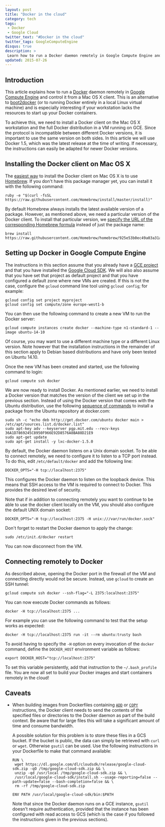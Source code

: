 ```yaml
---
layout: post
title: "Docker in the cloud"
category: tech
tags:
 - Docker
 - Google Cloud
twitter_text: "#Docker in the cloud"
twitter_tags: GoogleComputeEngine
disqus: true
description: >
 Learn how to run a Docker daemon remotely in Google Compute Engine and control it from your Mac OS X workstation.
updated: 2015-07-26
---
```


## Introduction

This article explains how to run a [Docker][docker] daemon remotely in [Google Compute Engine][gce] and control it from
a Mac OS X client. This is an alternative to [boot2docker][boot2docker] (or to running Docker entirely in a local Linux
virtual machine) and is especially interesting if your workstation lacks the resources to start up your Docker
containers.

To achieve this, we need to install a Docker client on the Mac OS X workstation and the full Docker distribution in a
VM running on GCE. Since the protocol is incompatible between different Docker versions, it is important to use the same
version on both sides. In this article we will use Docker 1.5, which was the latest release at the time of writing. If
necessary, the instructions can easily be adapted for newer Docker versions.

## Installing the Docker client on Mac OS X

The [easiest way][docker-osx] to install the Docker client on Mac OS X is to use [Homebrew][brew]. If you don't have
this package manager yet, you can install it with the following command:

    ruby -e "$(curl -fsSL https://raw.githubusercontent.com/Homebrew/install/master/install)"

By default Homebrew always installs the latest available version of a package. However, as mentioned above, we need a
particular version of the Docker client. To install that particular version, we [specify the URL of the corresponding
Homebrew formula][brew-install-version] instead of just the package name:

    brew install https://raw.githubusercontent.com/Homebrew/homebrew/925e53b0ec49a03a31a2aaacc0cc49a8860b0454/Library/Formula/docker.rb

## Setting up Docker in Google Compute Engine

The instructions in this section assume that you already have a [GCE project][gce-project] and that you have installed
the [Google Cloud SDK][cloud-sdk]. We will also also assume that you have set that project as default project and that
you have configured a default zone where new VMs are created. If this is not the case, configure the `gcloud` command
line tool using `gcloud config`; for example:

    gcloud config set project myproject
    gcloud config set compute/zone europe-west1-b

You can then use the following command to create a new VM to run the Docker server:

    gcloud compute instances create docker --machine-type n1-standard-1 --image ubuntu-14-10

Of course, you may want to use a different machine type or a different Linux version. Note however that the installation
instructions in the remainder of this section apply to Debian based distributions and have only been tested on
Ubuntu 14.10.

Once the new VM has been created and started, use the following command to login:

    gcloud compute ssh docker

We are now ready to install Docker. As mentioned earlier, we need to install a Docker version that matches the version
of the client we set up in the previous section. Instead of using the Docker version that comes with the Ubuntu
distribution, use the following [sequence of commands][ubuntu-install-version] to install a package from the Ubuntu
repository at docker.com:

    sudo sh -c "echo deb http://get.docker.com/ubuntu docker main > /etc/apt/sources.list.d/docker.list"
    sudo apt-key adv --keyserver pgp.mit.edu --recv-keys 36A1D7869245C8950F966E92D8576A8BA88D21E9
    sudo apt-get update
    sudo apt-get install -y lxc-docker-1.5.0

By default, the Docker daemon listens on a Unix domain socket. To be able to connect remotely, we need to configure it
to listen to a TCP port instead. To do this, edit `/etc/default/docker` and add the following line:

    DOCKER_OPTS="-H tcp://localhost:2375"

This configures the Docker daemon to listen on the loopback device. This means that SSH access to the VM is required
to connect to Docker. This provides the desired level of security.

Note that if in addition to connecting remotely you want to continue to be able to use the docker client locally on the
VM, you should also configure the default UNIX domain socket:

    DOCKER_OPTS="-H tcp://localhost:2375 -H unix:///var/run/docker.sock"

Don't forget to restart the Docker daemon to apply the change:

    sudo /etc/init.d/docker restart

You can now disconnect from the VM.

## Connecting remotely to Docker

As described above, opening the Docker port in the firewall of the VM and connecting directly would not be secure.
Instead, use `gcloud` to create an SSH tunnel:

    gcloud compute ssh docker --ssh-flag="-L 2375:localhost:2375"

You can now execute Docker commands as follows:

    docker -H tcp://localhost:2375 ...

For example you can use the following command to test that the setup works as expected:

    docker -H tcp://localhost:2375 run -it --rm ubuntu:trusty bash

To avoid having to specify the `-H` option on every invocation of the `docker` command, define the `DOCKER_HOST`
environment variable as follows:

    export DOCKER_HOST="tcp://localhost:2375"

To set this variable persistently, add that instruction to the `~/.bash_profile` file.
You are now all set to build your Docker images and start containers remotely in the cloud!

## Caveats

*   When building images from Dockerfiles containing [`ADD`][add] or [`COPY`][copy] instructions, the Docker client
    needs to send the contents of the specified files or directories to the Docker daemon as part of the build context.
    Be aware that for large files this will take a significant amount of time and consume bandwidth.
    
    A possible solution for this problem is to store these files in a GCS bucket. If the bucket is public, the data can
    simply be retrieved with `curl` or `wget`. Otherwise `gsutil` can be used. Use the following instructions in your
    Dockerfile to make that command available:
    
        RUN \
         wget https://dl.google.com/dl/cloudsdk/release/google-cloud-sdk.zip -qO /tmp/google-cloud-sdk.zip && \
         unzip -qd /usr/local /tmp/google-cloud-sdk.zip && \
         /usr/local/google-cloud-sdk/install.sh --usage-reporting=false --path-update=false --bash-completion=false && \
         rm -rf /tmp/google-cloud-sdk.zip
        
        ENV PATH /usr/local/google-cloud-sdk/bin:$PATH
    
    Note that since the Docker daemon runs on a GCE instance, `gsutil` doesn't require authentication, provided that
    the instance has been configured with read access to GCS (which is the case if you followed the instructions given
    in the previous sections).

[docker]: https://www.docker.com/
[gce]: https://cloud.google.com/compute/
[boot2docker]: http://boot2docker.io/
[docker-osx]: http://viget.com/extend/how-to-use-docker-on-os-x-the-missing-guide
[brew]: http://brew.sh/
[brew-install-version]: http://stackoverflow.com/questions/3987683/homebrew-install-specific-version-of-formula#answer-17757092
[cloud-sdk]: https://cloud.google.com/sdk/
[gce-project]: https://cloud.google.com/compute/docs/projects
[ubuntu-install-version]: https://github.com/docker/docker/issues/9697#issuecomment-67232206
[add]: https://docs.docker.com/reference/builder/#add
[copy]: https://docs.docker.com/reference/builder/#copy
